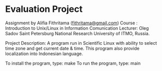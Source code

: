 Evaluation Project
===================
Assignment by Alifia Fithritama (fithritama@gmail.com)
Course  : Introduction to Unix/Linux in Information Comunication
Lecturer: Oleg Sadov
Saint Petersburg National Research University of ITMO, Russia.

Project Description:
A program run in Scientific Linux with ability to select time zone and get current date & time.
This program also provide localization into Indonesian language.

To install the program, type: make
To run the program, type: main
